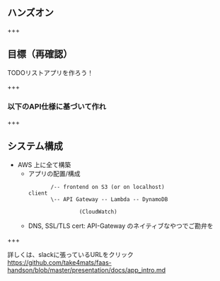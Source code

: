 ## ハンズオン

+++

## 目標（再確認）
TODOリストアプリを作ろう！

+++

### 以下のAPI仕様に基づいて作れ

+++

## システム構成

- AWS 上に全て構築
    - アプリの配置/構成
        ```
               /-- frontend on S3 (or on localhost)
        client
               \-- API Gateway -- Lambda -- DynamoDB

                        (CloudWatch)
        ```
    - DNS, SSL/TLS cert: API-Gateway のネイティブなやつでご勘弁を

+++

詳しくは、slackに張っているURLをクリック
https://github.com/take4mats/faas-handson/blob/master/presentation/docs/app_intro.md
